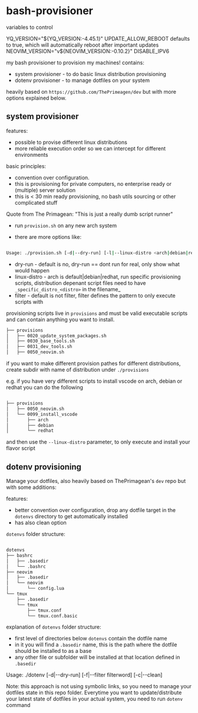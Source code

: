 # bash-provisioner

variables to control

YQ_VERSION="${YQ_VERSION:-4.45.1}"
UPDATE_ALLOW_REBOOT defaults to true, which will automatically reboot after important updates
NEOVIM_VERSION="v${NEOVIM_VERSION:-0.10.2}"
DISABLE_IPV6

my bash provisioner to provision my machines!
contains:

* system provisioner - to do basic linux distribution provisioning
* dotenv provisioner - to manage dotfiles on your system

heavily based on `https://github.com/ThePrimeagen/dev` but with more options explained below.


## system provisioner

features:

* possible to provise different linux distributions
* more reliable execution order so we can intercept for different environments

basic principles:

* convention over configuration.
* this is provisioning for private computers, no enterprise ready or (multiple) server solution
* this is < 30 min ready provisioning, no bash utils sourcing or other complicated stuff

Quote from The Primagean: "This is just a really dumb script runner"


* run `provision.sh` on any new arch system

* there are more options like:

```bash

Usage: ./provision.sh [-d|--dry-run] [-l|--linux-distro <arch|debian|redhat>] [-f|--filter filterword]

```

* dry-run         - default is no, dry-run == dont run for real, only show what would happen
* linux-distro    - arch is default|debian|redhat, run specific provisioning scripts, distribution depenant
                    script files need to have `_specific_distro_<distro>` in the filename_
* filter          - default is not filter, filter defines the pattern to only execute scripts with


provisioning scripts live in `provisions` and must be valid executable scripts and can contain anything you want to install.

```bash
├── provisions
│   ├── 0020_update_system_packages.sh
│   ├── 0030_base_tools.sh
│   ├── 0031_dev_tools.sh
│   ├── 0050_neovim.sh

```

if you want to make different provision pathes for different distributions, create subdir with name of distribution under `./provisions`

e.g. if you have very different scripts to install vscode on arch, debian or redhat you can do the following

```bash

├── provisions
│   ├── 0050_neovim.sh
│   └── 0099_install_vscode
│       ├── arch
│       ├── debian
│       └── redhat

``` 

and then use the `--linux-distro` parameter, to only execute and install your flavor script


## dotenv provisioning

Manage your dotfiles, also heavily based on ThePrimagean's `dev` repo but with some additions:
 
features:

* better convention over configuration, drop any dotfile target in the `dotenvs` directory to get automatically installed
* has also clean option

`dotenvs` folder structure:

```bash

dotenvs
├── bashrc
│   ├── .basedir
│   └── .bashrc
├── neovim
│   ├── .basedir
│   └── neovim
│       └── config.lua
└── tmux
    ├── .basedir
    └── tmux
        ├── tmux.conf
        └── tmux.conf.basic

```
explanation of `dotenvs` folder structure:

* first level of directories below `dotenvs` contain the dotfile name
* in it you will find a `.basedir` name, this is the path where the dotfile should be installed to as a base
* any other file or subfolder will be installed at that location defined in `.basedir`

Usage: ./dotenv [-d|--dry-run] [-f|--filter filterword] [-c|--clean]

Note: this approach is not using symbolic links, so you need to manage your dotfiles state in this repo folder. Everytime you want to update/distribute your latest state of dotfiles in your actual system, you need to run `dotenv` command


